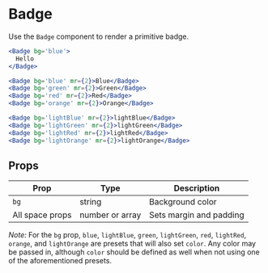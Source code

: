 
# Badge

Use the `Badge` component to render a primitive badge.

```.jsx
<Badge bg='blue'>
  Hello
</Badge>
```

```.jsx
<Badge bg='blue' mr={2}>Blue</Badge>
<Badge bg='green' mr={2}>Green</Badge>
<Badge bg='red' mr={2}>Red</Badge>
<Badge bg='orange' mr={2}>Orange</Badge>
```

```.jsx
<Badge bg='lightBlue' mr={2}>lightBlue</Badge>
<Badge bg='lightGreen' mr={2}>lightGreen</Badge>
<Badge bg='lightRed' mr={2}>lightRed</Badge>
<Badge bg='lightOrange' mr={2}>lightOrange</Badge>
```

## Props

Prop | Type | Description
---|---|---
`bg` | string | Background color
All space props | number or array | Sets margin and padding

*Note:* For the `bg` prop, `blue`, `lightBlue`, `green`, `lightGreen`, `red`, `lightRed`, `orange`, and `lightOrange` are presets that will also set `color`.
Any color may be passed in, although `color` should be defined as well when not using one of the aforementioned presets.
